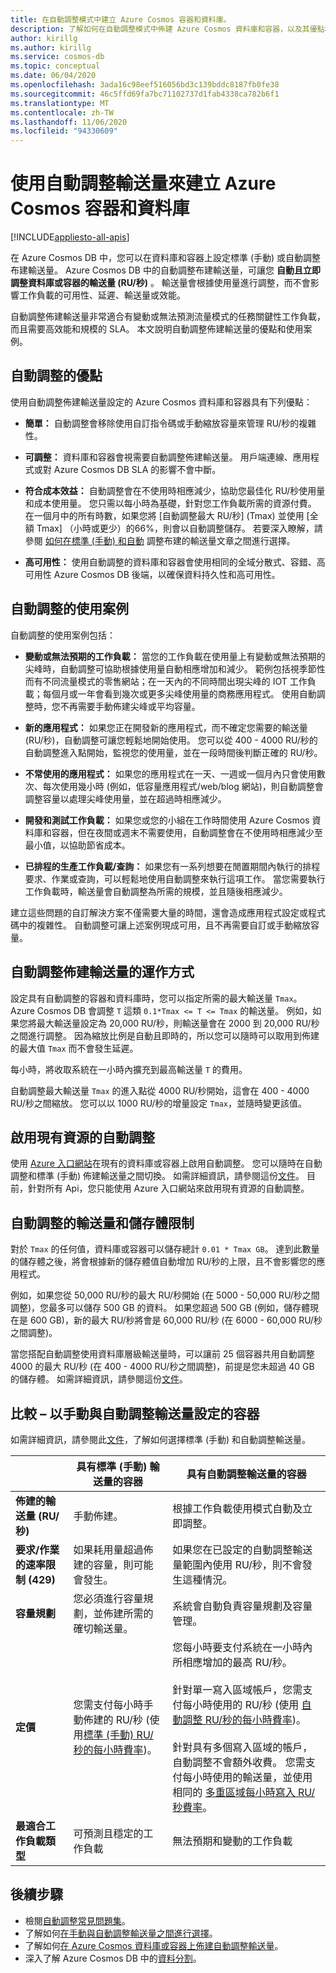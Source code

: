 ```yaml
---
title: 在自動調整模式中建立 Azure Cosmos 容器和資料庫。
description: 了解如何在自動調整模式中佈建 Azure Cosmos 資料庫和容器，以及其優點和使用案例。
author: kirillg
ms.author: kirillg
ms.service: cosmos-db
ms.topic: conceptual
ms.date: 06/04/2020
ms.openlocfilehash: 3ada16c98eef516056bd3c139bddc8187fb0fe38
ms.sourcegitcommit: 46c5ffd69fa7bc71102737d1fab4338ca782b6f1
ms.translationtype: MT
ms.contentlocale: zh-TW
ms.lasthandoff: 11/06/2020
ms.locfileid: "94330609"
---
```

# <a name="create-azure-cosmos-containers-and-databases-with-autoscale-throughput"></a>使用自動調整輸送量來建立 Azure Cosmos 容器和資料庫
[!INCLUDE[appliesto-all-apis](includes/appliesto-all-apis.md)]

在 Azure Cosmos DB 中，您可以在資料庫和容器上設定標準 (手動) 或自動調整布建輸送量。 Azure Cosmos DB 中的自動調整布建輸送量，可讓您 **自動且立即調整資料庫或容器的輸送量 (RU/秒)** 。 輸送量會根據使用量進行調整，而不會影響工作負載的可用性、延遲、輸送量或效能。

自動調整佈建輸送量非常適合有變動或無法預測流量模式的任務關鍵性工作負載，而且需要高效能和規模的 SLA。 本文說明自動調整佈建輸送量的優點和使用案例。

## <a name="benefits-of-autoscale"></a>自動調整的優點

使用自動調整佈建輸送量設定的 Azure Cosmos 資料庫和容器具有下列優點：

* **簡單：** 自動調整會移除使用自訂指令碼或手動縮放容量來管理 RU/秒的複雜性。 

* **可調整：** 資料庫和容器會視需要自動調整佈建輸送量。 用戶端連線、應用程式或對 Azure Cosmos DB SLA 的影響不會中斷。

* **符合成本效益：** 自動調整會在不使用時相應減少，協助您最佳化 RU/秒使用量和成本使用量。 您只需以每小時為基礎，針對您工作負載所需的資源付費。 在一個月中的所有時數，如果您將 [自動調整最大 RU/秒] (Tmax) 並使用 [全額 Tmax] （小時或更少）的66%，則會以自動調整儲存。 若要深入瞭解，請參閱 [如何在標準 (手動) 和自動](how-to-choose-offer.md) 調整布建的輸送量文章之間進行選擇。

* **高可用性：** 使用自動調整的資料庫和容器會使用相同的全域分散式、容錯、高可用性 Azure Cosmos DB 後端，以確保資料持久性和高可用性。

## <a name="use-cases-of-autoscale"></a>自動調整的使用案例

自動調整的使用案例包括：

* **變動或無法預期的工作負載：** 當您的工作負載在使用量上有變動或無法預期的尖峰時，自動調整可協助根據使用量自動相應增加和減少。 範例包括視季節性而有不同流量模式的零售網站；在一天內的不同時間出現尖峰的 IOT 工作負載；每個月或一年會看到幾次或更多尖峰使用量的商務應用程式。 使用自動調整時，您不再需要手動佈建尖峰或平均容量。 

* **新的應用程式：** 如果您正在開發新的應用程式，而不確定您需要的輸送量 (RU/秒)，自動調整可讓您輕鬆地開始使用。 您可以從 400 - 4000 RU/秒的自動調整進入點開始，監視您的使用量，並在一段時間後判斷正確的 RU/秒。

* **不常使用的應用程式：** 如果您的應用程式在一天、一週或一個月內只會使用數次、每次使用幾小時 (例如，低容量應用程式/web/blog 網站)，則自動調整會調整容量以處理尖峰使用量，並在超過時相應減少。 

* **開發和測試工作負載：** 如果您或您的小組在工作時間使用 Azure Cosmos 資料庫和容器，但在夜間或週末不需要使用，自動調整會在不使用時相應減少至最小值，以協助節省成本。 

* **已排程的生產工作負載/查詢：** 如果您有一系列想要在閒置期間內執行的排程要求、作業或查詢，可以輕鬆地使用自動調整來執行這項工作。 當您需要執行工作負載時，輸送量會自動調整為所需的規模，並且隨後相應減少。 

建立這些問題的自訂解決方案不僅需要大量的時間，還會造成應用程式設定或程式碼中的複雜性。 自動調整可讓上述案例現成可用，且不再需要自訂或手動縮放容量。 

## <a name="how-autoscale-provisioned-throughput-works"></a>自動調整佈建輸送量的運作方式

設定具有自動調整的容器和資料庫時，您可以指定所需的最大輸送量 `Tmax`。 Azure Cosmos DB 會調整 `T` 這類 `0.1*Tmax <= T <= Tmax` 的輸送量。 例如，如果您將最大輸送量設定為 20,000 RU/秒，則輸送量會在 2000 到 20,000 RU/秒之間進行調整。 因為縮放比例是自動且即時的，所以您可以隨時可以取用到佈建的最大值 `Tmax` 而不會發生延遲。 

每小時，將收取系統在一小時內擴充到最高輸送量 `T` 的費用。

自動調整最大輸送量 `Tmax` 的進入點從 4000 RU/秒開始，這會在 400 - 4000 RU/秒之間縮放。 您可以以 1000 RU/秒的增量設定 `Tmax`，並隨時變更該值。  

## <a name="enable-autoscale-on-existing-resources"></a>啟用現有資源的自動調整

使用 [Azure 入口網站](how-to-provision-autoscale-throughput.md#enable-autoscale-on-existing-database-or-container)在現有的資料庫或容器上啟用自動調整。 您可以隨時在自動調整和標準 (手動) 佈建輸送量之間切換。 如需詳細資訊，請參閱這份[文件](autoscale-faq.md#how-does-the-migration-between-autoscale-and-standard-manual-provisioned-throughput-work)。 目前，針對所有 Api，您只能使用 Azure 入口網站來啟用現有資源的自動調整。

## <a name="throughput-and-storage-limits-for-autoscale"></a><a id="autoscale-limits"></a> 自動調整的輸送量和儲存體限制

對於 `Tmax` 的任何值，資料庫或容器可以儲存總計 `0.01 * Tmax GB`。 達到此數量的儲存體之後，將會根據新的儲存體值自動增加 RU/秒的上限，且不會影響您的應用程式。 

例如，如果您從 50,000 RU/秒的最大 RU/秒開始 (在 5000 - 50,000 RU/秒之間調整)，您最多可以儲存 500 GB 的資料。 如果您超過 500 GB (例如，儲存體現在是 600 GB)，新的最大 RU/秒將會是 60,000 RU/秒 (在 6000 - 60,000 RU/秒之間調整)。

當您搭配自動調整使用資料庫層級輸送量時，可以讓前 25 個容器共用自動調整 4000 的最大 RU/秒 (在 400 - 4000 RU/秒之間調整)，前提是您未超過 40 GB 的儲存體。 如需詳細資訊，請參閱這份[文件](autoscale-faq.md#can-i-change-the-max-rus-on-the-database-or-container)。

## <a name="comparison--containers-configured-with-manual-vs-autoscale-throughput"></a>比較 – 以手動與自動調整輸送量設定的容器
如需詳細資訊，請參閱此[文件](how-to-choose-offer.md)，了解如何選擇標準 (手動) 和自動調整輸送量。  

|| 具有標準 (手動) 輸送量的容器  | 具有自動調整輸送量的容器 |
|---------|---------|---------|
| **佈建的輸送量 (RU/秒)** | 手動佈建。 | 根據工作負載使用模式自動及立即調整。 |
| **要求/作業的速率限制 (429)**  | 如果耗用量超過佈建的容量，則可能會發生。 | 如果您在已設定的自動調整輸送量範圍內使用 RU/秒，則不會發生這種情況。    |
| **容量規劃** |  您必須進行容量規劃，並佈建所需的確切輸送量。 |    系統會自動負責容量規劃及容量管理。 |
| **定價** | 您需支付每小時手動佈建的 RU/秒 (使用[標準 (手動) RU/秒的每小時費率](https://azure.microsoft.com/pricing/details/cosmos-db/))。 | 您每小時要支付系統在一小時內所相應增加的最高 RU/秒。 <br/><br/> 針對單一寫入區域帳戶，您需支付每小時使用的 RU/秒 (使用 [自動調整 RU/秒的每小時費率](https://azure.microsoft.com/pricing/details/cosmos-db/))。 <br/><br/>針對具有多個寫入區域的帳戶，自動調整不會額外收費。 您需支付每小時使用的輸送量，並使用相同的 [多重區域每小時寫入 RU/秒費率](https://azure.microsoft.com/pricing/details/cosmos-db/)。 |
| **最適合工作負載類型** |  可預測且穩定的工作負載|   無法預期和變動的工作負載  |

## <a name="next-steps"></a>後續步驟

* 檢閱[自動調整常見問題集](autoscale-faq.md)。
* 了解如何[在手動與自動調整輸送量之間進行選擇](how-to-choose-offer.md)。
* 了解如何[在 Azure Cosmos 資料庫或容器上佈建自動調整輸送量](how-to-provision-autoscale-throughput.md)。
* 深入了解 Azure Cosmos DB 中的[資料分割](partitioning-overview.md)。


